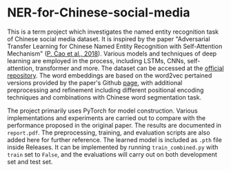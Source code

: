 # NER-for-Chinese-social-media

This is a term project which investigates the named entity recognition task of Chinese social media dataset. It is inspired by the paper "Adversarial Transfer Learning for Chinese Named Entity Recognition with Self-Attention Mechanism" ([P. Cao et al., 2018](https://aclanthology.org/D18-1017/)). Various models and techniques of deep learning are employed in the process, including LSTMs, CNNs, self-attention, transformer and more. The dataset can be accessed at the [official repository](https://github.com/hltcoe/golden-horse). The word embeddings are based on the word2vec pertained versions provided by the paper's Github [page](https://github.com/CPF-NLPR/AT4ChineseNER), with additional preprocessing and refinement including different positional encoding techniques and combinations with Chinese word segmentation task. 

The project primarily uses PyTorch for model construction. Various implementations and experiments are carried out to compare with the performance proposed in the original paper. The results are documented in `report.pdf`. The preprocessing, training, and evaluation scripts are also added here for further reference. The learned model is included as `.pth` file inside Releases. It can be implemented by running `train_combined.py` with `train` set to `False`, and the evaluations will carry out on both development set and test set.
